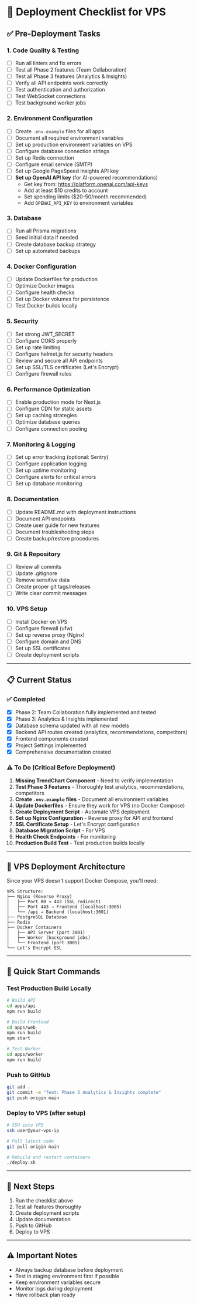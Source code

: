 # 🚀 Deployment Checklist for VPS

## ✅ Pre-Deployment Tasks

### 1. Code Quality & Testing
- [ ] Run all linters and fix errors
- [ ] Test all Phase 2 features (Team Collaboration)
- [ ] Test all Phase 3 features (Analytics & Insights)
- [ ] Verify all API endpoints work correctly
- [ ] Test authentication and authorization
- [ ] Test WebSocket connections
- [ ] Test background worker jobs

### 2. Environment Configuration
- [ ] Create `.env.example` files for all apps
- [ ] Document all required environment variables
- [ ] Set up production environment variables on VPS
- [ ] Configure database connection strings
- [ ] Set up Redis connection
- [ ] Configure email service (SMTP)
- [ ] Set up Google PageSpeed Insights API key
- [ ] **Set up OpenAI API key** (for AI-powered recommendations)
  - Get key from: https://platform.openai.com/api-keys
  - Add at least $10 credits to account
  - Set spending limits ($20-50/month recommended)
  - Add `OPENAI_API_KEY` to environment variables

### 3. Database
- [ ] Run all Prisma migrations
- [ ] Seed initial data if needed
- [ ] Create database backup strategy
- [ ] Set up automated backups

### 4. Docker Configuration
- [ ] Update Dockerfiles for production
- [ ] Optimize Docker images
- [ ] Configure health checks
- [ ] Set up Docker volumes for persistence
- [ ] Test Docker builds locally

### 5. Security
- [ ] Set strong JWT_SECRET
- [ ] Configure CORS properly
- [ ] Set up rate limiting
- [ ] Configure helmet.js for security headers
- [ ] Review and secure all API endpoints
- [ ] Set up SSL/TLS certificates (Let's Encrypt)
- [ ] Configure firewall rules

### 6. Performance Optimization
- [ ] Enable production mode for Next.js
- [ ] Configure CDN for static assets
- [ ] Set up caching strategies
- [ ] Optimize database queries
- [ ] Configure connection pooling

### 7. Monitoring & Logging
- [ ] Set up error tracking (optional: Sentry)
- [ ] Configure application logging
- [ ] Set up uptime monitoring
- [ ] Configure alerts for critical errors
- [ ] Set up database monitoring

### 8. Documentation
- [ ] Update README.md with deployment instructions
- [ ] Document API endpoints
- [ ] Create user guide for new features
- [ ] Document troubleshooting steps
- [ ] Create backup/restore procedures

### 9. Git & Repository
- [ ] Review all commits
- [ ] Update .gitignore
- [ ] Remove sensitive data
- [ ] Create proper git tags/releases
- [ ] Write clear commit messages

### 10. VPS Setup
- [ ] Install Docker on VPS
- [ ] Configure firewall (ufw)
- [ ] Set up reverse proxy (Nginx)
- [ ] Configure domain and DNS
- [ ] Set up SSL certificates
- [ ] Create deployment scripts

---

## 📋 Current Status

### ✅ Completed
- [x] Phase 2: Team Collaboration fully implemented and tested
- [x] Phase 3: Analytics & Insights implemented
- [x] Database schema updated with all new models
- [x] Backend API routes created (analytics, recommendations, competitors)
- [x] Frontend components created
- [x] Project Settings implemented
- [x] Comprehensive documentation created

### ⚠️ To Do (Critical Before Deployment)
1. **Missing TrendChart Component** - Need to verify implementation
2. **Test Phase 3 Features** - Thoroughly test analytics, recommendations, competitors
3. **Create `.env.example` files** - Document all environment variables
4. **Update Dockerfiles** - Ensure they work for VPS (no Docker Compose)
5. **Create Deployment Script** - Automate VPS deployment
6. **Set up Nginx Configuration** - Reverse proxy for API and frontend
7. **SSL Certificate Setup** - Let's Encrypt configuration
8. **Database Migration Script** - For VPS
9. **Health Check Endpoints** - For monitoring
10. **Production Build Test** - Test production builds locally

---

## 🐳 VPS Deployment Architecture

Since your VPS doesn't support Docker Compose, you'll need:

```
VPS Structure:
├── Nginx (Reverse Proxy)
│   ├── Port 80 → 443 (SSL redirect)
│   ├── Port 443 → Frontend (localhost:3005)
│   └── /api → Backend (localhost:3001)
├── PostgreSQL Database
├── Redis
├── Docker Containers
│   ├── API Server (port 3001)
│   ├── Worker (background jobs)
│   └── Frontend (port 3005)
└── Let's Encrypt SSL
```

---

## 🔧 Quick Start Commands

### Test Production Build Locally
```bash
# Build API
cd apps/api
npm run build

# Build Frontend
cd apps/web
npm run build
npm start

# Test Worker
cd apps/worker
npm run build
```

### Push to GitHub
```bash
git add .
git commit -m "feat: Phase 3 Analytics & Insights complete"
git push origin main
```

### Deploy to VPS (after setup)
```bash
# SSH into VPS
ssh user@your-vps-ip

# Pull latest code
git pull origin main

# Rebuild and restart containers
./deploy.sh
```

---

## 📝 Next Steps

1. Run the checklist above
2. Test all features thoroughly
3. Create deployment scripts
4. Update documentation
5. Push to GitHub
6. Deploy to VPS

---

## ⚠️ Important Notes

- Always backup database before deployment
- Test in staging environment first if possible
- Keep environment variables secure
- Monitor logs during deployment
- Have rollback plan ready


